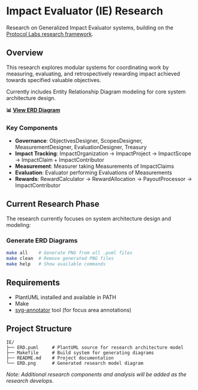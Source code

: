 # Impact Evaluator (IE) Research

Research on Generalized Impact Evaluator systems, building on the [Protocol
Labs research framework](https://research.protocol.ai/publications/generalized-impact-evaluators/).

## Overview

This research explores modular systems for coordinating work by measuring,
evaluating, and retrospectively rewarding impact achieved towards specified
valuable objectives.

Currently includes Entity Relationship Diagram modeling for core system
architecture design.

**📊 [View ERD Diagram](diagrams/ERD.png)**

### Key Components

- **Governance**: ObjectivesDesigner, ScopesDesigner, MeasurementDesigner,
  EvaluationDesigner, Treasury
- **Impact Tracking**: ImpactOrganization → ImpactProject → ImpactScope →
  ImpactClaim + ImpactContributor
- **Measurement**: Measurer taking Measurements of ImpactClaims
- **Evaluation**: Evaluator performing Evaluations of Measurements
- **Rewards**: RewardCalculator → RewardAllocation → PayoutProcessor →
  ImpactContributor

## Current Research Phase

The research currently focuses on system architecture design and modeling:

### Generate ERD Diagrams

```bash
make all    # Generate PNG from all .puml files
make clean  # Remove generated PNG files
make help   # Show available commands
```


## Requirements

- PlantUML installed and available in PATH
- Make
- [svg-annotator](https://github.com/aspiers/svg-annotator) tool (for
  focus area annotations)

## Project Structure

```
IE/
├── ERD.puml     # PlantUML source for research architecture model
├── Makefile     # Build system for generating diagrams
├── README.md    # Project documentation
└── ERD.png      # Generated research model diagram
```

*Note: Additional research components and analysis will be added as the
research develops.*
